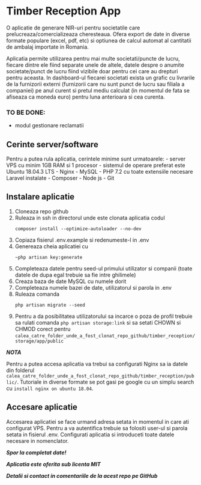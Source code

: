 # Timber Reception App

O aplicatie de generare NIR-uri pentru societatile care prelucreaza/comercializeaza cheresteaua.
Ofera export de date in diverse formate populare (excel, pdf, etc) si optiunea de calcul automat al cantitatii de ambalaj importate in Romania.

Aplicatia permite utilizarea pentru mai multe societati/puncte de lucru, fiecare dintre ele fiind separate unele de altele, datele despre o anumite societate/punct de lucru fiind vizibile doar pentru cei care au drepturi pentru aceasta.
In dashboard-ul fiecarei societati exista un grafic cu livrarile de la furnizorii externi (furnizorii care nu sunt punct de lucru sau filiala a companiei) pe anul curent si pretul mediu calculat (in momentul de fata se afiseaza ca moneda euro) pentru luna anterioara si cea curenta.

### TO BE DONE:
- modul gestionare reclamatii

## Cerinte server/software
Pentru a putea rula aplicatia, cerintele minime sunt urmatoarele:
    - server VPS cu minim 1GB RAM si 1 procesor
    - sistemul de operare preferat este Ubuntu 18.04.3 LTS
    - Nginx
    - MySQL
    - PHP 7.2 cu toate extensiile necesare Laravel instalate
    - Composer
    - Node js
    - Git

## Instalare aplicatie
1. Cloneaza repo github
2. Ruleaza in ssh in directorul unde este clonata aplicatia codul
    ```
    composer install --optimize-autoloader --no-dev
    ```
3. Copiaza fisierul .env.example si redenumeste-l in .env
4. Genereaza cheia aplicatiei cu 
    ```
    ~php artisan key:generate
    ```
5. Completeaza datele pentru seed-ul primului utilizator si companii (toate datele de dupa egal trebuie sa fie intre ghilimele)
6. Creaza baza de date MySQL cu numele dorit
7. Completeaza numele bazei de date, utilizatorul si parola in .env
8. Ruleaza comanda 
    ```
    php artisan migrate --seed
    ```
9. Pentru a da posibilitatea utilizatorului sa incarce o poza de profil trebuie sa rulati comanda `php artisan storage:link` si sa setati
CHOWN si CHMOD corect pentru `calea_catre_folder_unde_a_fost_clonat_repo_github/timber_reception/storage/app/public`

***NOTA***

Pentru a putea accesa aplicatia va trebui sa configurati Nginx sa ia datele din folderul `calea_catre_folder_unde_a_fost_clonat_repo_github/timber_reception/public/`.
Tutoriale in diverse formate se pot gasi pe google cu un simplu search cu `install nginx on ubuntu 18.04`.

## Accesare aplicatie
Accesarea aplicatiei se face urmand adresa setata in momentul in care ati configurat VPS.
Pentru a va autentifica trebuie sa folositi user-ul si parola setata in fisierul .env.
Configurati aplicatia si introduceti toate datele necesare in nomenclator.

***Spor la completat date!***

***Aplicatia este oferita sub licenta MIT***

***Detalii si contact in comentariile de la acest repo pe GitHub***


